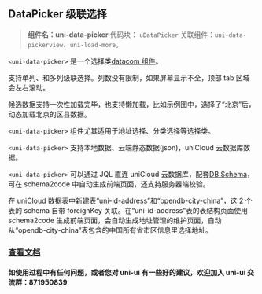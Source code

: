 ## DataPicker 级联选择

> **组件名：uni-data-picker** 代码块： `uDataPicker` 关联组件：`uni-data-pickerview`、`uni-load-more`。

`<uni-data-picker>` 是一个选择类[datacom 组件](https://uniapp.dcloud.net.cn/component/datacom)。

支持单列、和多列级联选择。列数没有限制，如果屏幕显示不全，顶部 tab 区域会左右滚动。

候选数据支持一次性加载完毕，也支持懒加载，比如示例图中，选择了“北京”后，动态加载北京的区县数据。

`<uni-data-picker>` 组件尤其适用于地址选择、分类选择等选择类。

`<uni-data-picker>` 支持本地数据、云端静态数据(json)，uniCloud 云数据库数据。

`<uni-data-picker>` 可以通过 JQL 直连 uniCloud 云数据库，配套[DB Schema](https://uniapp.dcloud.net.cn/uniCloud/schema)，可在 schema2code 中自动生成前端页面，还支持服务器端校验。

在 uniCloud 数据表中新建表“uni-id-address”和“opendb-city-china”，这 2 个表的 schema 自带 foreignKey 关联。在“uni-id-address”表的表结构页面使用 schema2code 生成前端页面，会自动生成地址管理的维护页面，自动从“opendb-city-china”表包含的中国所有省市区信息里选择地址。

### [查看文档](https://uniapp.dcloud.io/component/uniui/uni-data-picker)

#### 如使用过程中有任何问题，或者您对 uni-ui 有一些好的建议，欢迎加入 uni-ui 交流群：871950839
